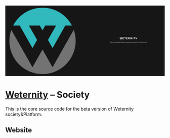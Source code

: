 <p align="center">
  <img src="res/head.png" alt="Weternity"/>
</p>

# [Weternity][BH_DOMAIN] – Society

This is the core source code for the beta version of Weternity society&Platform.

## Website
[//]: # (LINKS)
[BH_DOMAIN]: https://blackhole.run/
